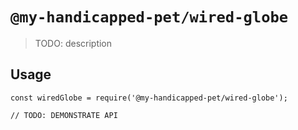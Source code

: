 # `@my-handicapped-pet/wired-globe`

> TODO: description

## Usage

```
const wiredGlobe = require('@my-handicapped-pet/wired-globe');

// TODO: DEMONSTRATE API
```
